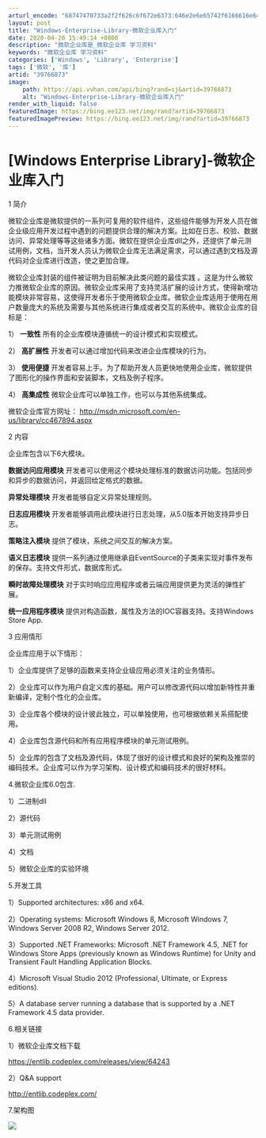 ```yaml
---
arturl_encode: "68747470733a2f2f626c6f672e6373:646e2e6e65742f6166616e64616166616e64616166616e6461:2f61727469636c652f64657461696c732f3339373636383733"
layout: post
title: "Windows-Enterprise-Library-微软企业库入门"
date: 2020-04-20 15:49:14 +0800
description: "微软企业库是_微软企业库 学习资料"
keywords: "微软企业库 学习资料"
categories: ['Windows', 'Library', 'Enterprise']
tags: ['微软', '库']
artid: "39766873"
image:
    path: https://api.vvhan.com/api/bing?rand=sj&artid=39766873
    alt: "Windows-Enterprise-Library-微软企业库入门"
render_with_liquid: false
featuredImage: https://bing.ee123.net/img/rand?artid=39766873
featuredImagePreview: https://bing.ee123.net/img/rand?artid=39766873
---
```


# [Windows Enterprise Library]-微软企业库入门

1 简介

微软企业库是微软提供的一系列可复用的软件组件，这些组件能够为开发人员在做企业级应用开发过程中遇到的问题提供合理的解决方案。比如在日志、校验、数据访问、异常处理等等这些诸多方面。微软在提供企业库dll之外，还提供了单元测试用例，文档，当开发人员认为微软企业库无法满足需求，可以通过遇到文档及源代码对企业库进行改造，使之更加合理。

微软企业库封装的组件被证明为目前解决此类问题的最佳实践
。这是为什么微软力推微软企业库的原因。微软企业库采用了支持灵活扩展的设计方式，使得新增功能模块非常容易，这使得开发者乐于使用微软企业库。微软企业库适用于使用在用户数量庞大的系统及需要与其他系统进行集成或者交互的系统中。微软企业库的目标是：

1）
**一致性**
所有的企业库模块遵循统一的设计模式和实现模式。

2）
**高扩展性**
开发者可以通过增加代码来改进企业库模块的行为。

3）
**使用便捷**
开发者容易上手。为了帮助开发人员更快地使用企业库，微软提供了图形化的操作界面和安装脚本，文档及例子程序。

4）
**高集成性**
微软企业库可以单独工作，也可以与其他系统集成。

微软企业库官方网址：
<http://msdn.microsoft.com/en-us/library/cc467894.aspx>

2 内容

企业库包含以下6大模块。

**数据访问应用模块**
开发者可以使用这个模块处理标准的数据访问功能。包括同步和异步的数据访问，并返回给定格式的数据。

**异常处理模块**
开发者能够自定义异常处理规则。

**日志应用模块**
开发者能够调用此模块进行日志处理，从5.0版本开始支持异步日志。

**策略注入模块**
提供了模块，系统之间交互的解决方案。

**语义日志模块**
提供一系列通过使用继承自EventSource的子类来实现对事件发布的保存。支持文件形式，数据库形式。

**瞬时故障处理模块**
对于实时响应应用程序或者云端应用提供更为灵活的弹性扩展。

**统一应用程序模块**
提供对构造函数，属性及方法的IOC容器支持。支持Windows Store App.

3 应用情形

企业库应用于以下情形：

1）企业库提供了足够的函数来支持企业级应用必须关注的业务情形。

2）企业库可以作为用户自定义库的基础。用户可以修改源代码以增加新特性并重新编译，定制个性化的企业库。

3）企业库各个模块的设计彼此独立，可以单独使用，也可根据依赖关系搭配使用。

4）企业库包含源代码和所有应用程序模块的单元测试用例。

5）企业库的包含了文档及源代码，体现了很好的设计模式和良好的架构及推崇的编码技术。企业库可以作为学习架构、设计模式和编码技术的很好材料。

4.微软企业库6.0包含.

1）二进制dll

2）源代码

3）单元测试用例

4）文档

5）微软企业库的实验环境

5.开发工具

1）Supported architectures: x86 and x64.

2）Operating systems: Microsoft Windows 8, Microsoft Windows 7, Windows Server 2008 R2, Windows Server 2012.

3）Supported .NET Frameworks: Microsoft .NET Framework 4.5, .NET for Windows Store Apps (previously known as Windows Runtime) for Unity and Transient Fault Handling Application Blocks.

4）Microsoft Visual Studio 2012 (Professional, Ultimate, or Express editions).

5）A database server running a database that is supported by a .NET Framework 4.5 data provider.

6.相关链接

1）微软企业库文档下载

https://entlib.codeplex.com/releases/view/64243

2）Q&A support

http://entlib.codeplex.com/

7.架构图

![](https://img-blog.csdn.net/20141004124114468?watermark/2/text/aHR0cDovL2Jsb2cuY3Nkbi5uZXQvYWZhbmRhYWZhbmRhYWZhbmRh/font/5a6L5L2T/fontsize/400/fill/I0JBQkFCMA==/dissolve/70/gravity/Center)
